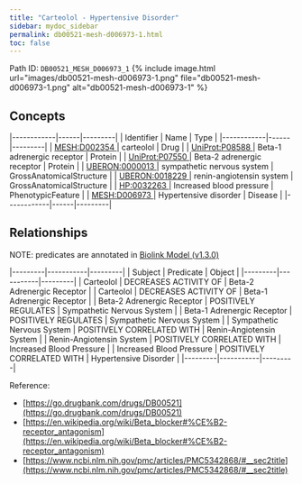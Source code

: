```yaml
---
title: "Carteolol - Hypertensive Disorder"
sidebar: mydoc_sidebar
permalink: db00521-mesh-d006973-1.html
toc: false 
---
```



Path ID: `DB00521_MESH_D006973_1`
{% include image.html url="images/db00521-mesh-d006973-1.png" file="db00521-mesh-d006973-1.png" alt="db00521-mesh-d006973-1" %}

## Concepts

|------------|------|---------|
| Identifier | Name | Type    |
|------------|------|---------|
| <a href="https://identifiers.org/MESH:D002354">MESH:D002354 </a> | carteolol | Drug |
| <a href="https://identifiers.org/UniProt:P08588">UniProt:P08588 </a> | Beta-1 adrenergic receptor | Protein |
| <a href="https://identifiers.org/UniProt:P07550">UniProt:P07550 </a> | Beta-2 adrenergic receptor | Protein |
| <a href="https://identifiers.org/UBERON:0000013">UBERON:0000013 </a> | sympathetic nervous system | GrossAnatomicalStructure |
| <a href="https://identifiers.org/UBERON:0018229">UBERON:0018229 </a> | renin-angiotensin system | GrossAnatomicalStructure |
| <a href="https://identifiers.org/HP:0032263">HP:0032263 </a> | Increased blood pressure | PhenotypicFeature |
| <a href="https://identifiers.org/MESH:D006973">MESH:D006973 </a> | Hypertensive disorder | Disease |
|------------|------|---------|

## Relationships


NOTE: predicates are annotated in <a href="https://github.com/biolink/biolink-model/releases/tag/v1.3.0">Biolink Model (v1.3.0)</a>

|---------|-----------|---------|
| Subject | Predicate | Object  |
|---------|-----------|---------|
| Carteolol | DECREASES ACTIVITY OF | Beta-2 Adrenergic Receptor |
| Carteolol | DECREASES ACTIVITY OF | Beta-1 Adrenergic Receptor |
| Beta-2 Adrenergic Receptor | POSITIVELY REGULATES | Sympathetic Nervous System |
| Beta-1 Adrenergic Receptor | POSITIVELY REGULATES | Sympathetic Nervous System |
| Sympathetic Nervous System | POSITIVELY CORRELATED WITH | Renin-Angiotensin System |
| Renin-Angiotensin System | POSITIVELY CORRELATED WITH | Increased Blood Pressure |
| Increased Blood Pressure | POSITIVELY CORRELATED WITH | Hypertensive Disorder |
|---------|-----------|---------|

Reference: 
  - [https://go.drugbank.com/drugs/DB00521](https://go.drugbank.com/drugs/DB00521)
  - [https://en.wikipedia.org/wiki/Beta_blocker#%CE%B2-receptor_antagonism](https://en.wikipedia.org/wiki/Beta_blocker#%CE%B2-receptor_antagonism)
  - [https://www.ncbi.nlm.nih.gov/pmc/articles/PMC5342868/#__sec2title](https://www.ncbi.nlm.nih.gov/pmc/articles/PMC5342868/#__sec2title)
